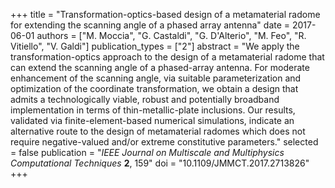 +++
title = "Transformation-optics-based design of a metamaterial radome for extending the scanning angle of a phased array antenna"
date = 2017-06-01
authors = ["M. Moccia", "G. Castaldi", "G. D'Alterio", "M. Feo", "R. Vitiello", "V. Galdi"]
publication_types = ["2"]
abstract = "We apply the transformation-optics approach to the design of a metamaterial radome that can extend the scanning angle of a phased-array antenna. For moderate enhancement of the scanning angle, via suitable parameterization and optimization of the coordinate transformation, we obtain a design that admits a technologically viable, robust and potentially broadband implementation in terms of thin-metallic-plate inclusions. Our results, validated via finite-element-based numerical simulations, indicate an alternative route to the design of metamaterial radomes which does not require negative-valued and/or extreme constitutive parameters."
selected = false
publication = "*IEEE Journal on Multiscale and Multiphysics Computational Techniques* **2**, 159"
doi = "10.1109/JMMCT.2017.2713826"
+++
